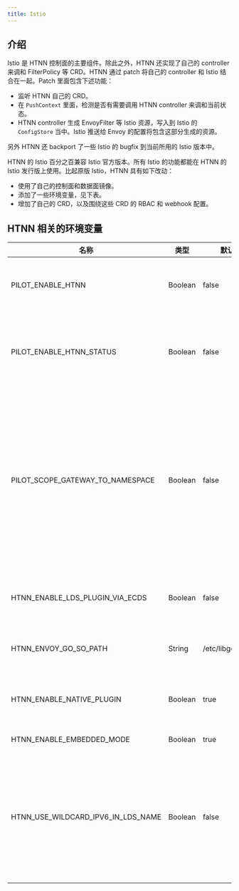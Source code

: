 ```yaml
---
title: Istio
---
```


## 介绍

Istio 是 HTNN 控制面的主要组件。除此之外，HTNN 还实现了自己的 controller 来调和 FilterPolicy 等 CRD。HTNN 通过 patch 将自己的 controller 和 Istio 结合在一起。Patch 里面包含下述功能：

* 监听 HTNN 自己的 CRD。
* 在 `PushContext` 里面，检测是否有需要调用 HTNN controller 来调和当前状态。
* HTNN controller 生成 EnvoyFilter 等 Istio 资源，写入到 Istio 的 `ConfigStore` 当中。Istio 推送给 Envoy 的配置将包含这部分生成的资源。

另外 HTNN 还 backport 了一些 Istio 的 bugfix 到当前所用的 Istio 版本中。

HTNN 的 Istio 百分之百兼容 Istio 官方版本。所有 Istio 的功能都能在 HTNN 的 Istio 发行版上使用。比起原版 Istio，HTNN 具有如下改动：

* 使用了自己的控制面和数据面镜像。
* 添加了一些环境变量，见下表。
* 增加了自己的 CRD，以及围绕这些 CRD 的 RBAC 和 webhook 配置。

## HTNN 相关的环境变量

| 名称                               | 类型    | 默认值            | 说明                                                                                                                                                                        |
|------------------------------------|---------|-------------------|-----------------------------------------------------------------------------------------------------------------------------------------------------------------------------|
| PILOT_ENABLE_HTNN                  | Boolean | false             | 如果启用，Pilot 将监听 HTNN 资源                                                                                                                                           |
| PILOT_ENABLE_HTNN_STATUS           | Boolean | false             | 如果设置为 true，我们将上报状态信息到 HTNN 资源                                                                                                                                |
| PILOT_SCOPE_GATEWAY_TO_NAMESPACE   | Boolean | false             | 此环境变量在 HTNN 中被设置为 true。我们假设 workload 的命名空间等于 gateway 的命名空间，以此减少管理 workload 命名空间的复杂性。                                                        |
| HTNN_ENABLE_LDS_PLUGIN_VIA_ECDS    | Boolean | false             | 启用基于 ECDS 发布 LDS 插件的能力                                                                                                                                             |
| HTNN_ENVOY_GO_SO_PATH              | String  | /etc/libgolang.so | 数据面镜像中 Go 共享库的路径                                                                                                                                              |
| HTNN_ENABLE_NATIVE_PLUGIN          | Boolean | true              | 允许通过 HTNN 控制器配置 Native 插件                                                                                                                                    |
| HTNN_ENABLE_EMBEDDED_MODE           | Boolean | true              | 启用[嵌入模式](../../concept/embedded_mode.md)                                                                                                                               |
| HTNN_USE_WILDCARD_IPV6_IN_LDS_NAME | Boolean | false             | 在 LDS 名称中使用通配符 IPv6 地址作为默认前缀。如果你的网关默认监听 IPv6 地址，请开启此项。                                                                              |
